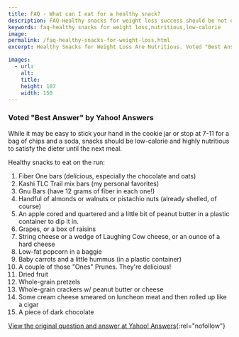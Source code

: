 ```yaml
---
title: FAQ - What can I eat for a healthy snack?
description: FAQ-Healthy snacks for weight loss success should be not only easy, delicious, and satisfying, but they should also be nutritious, low-calorie, and low-fat.
keywords: faq-healthy snacks for weight loss,nutritious,low-calorie
image: 
permalink: /faq-healthy-snacks-for-weight-loss.html
excerpt: Healthy Snacks for Weight Loss Are Nutritious. Voted "Best Answer" by Yahoo! Answers.

images:
  - url: 
    alt: 
    title: 
    height: 107
    width: 150
---
```


### Voted "Best Answer" by Yahoo! Answers

While it may be easy to stick your hand in the cookie jar or stop at 7-11 for a bag of chips and a soda, snacks should be low-calorie and highly nutritious to satisfy the dieter until the next meal.

Healthy snacks to eat on the run:

1. Fiber One bars (delicious, especially the chocolate and oats)
2. Kashi TLC Trail mix bars (my personal favorites)
3. Gnu Bars (have 12 grams of fiber in each one!)
4. Handful of almonds or walnuts or pistachio nuts (already shelled, of course)
5. An apple cored and quartered and a little bit of peanut butter in a plastic container to dip it in.
6. Grapes, or a box of raisins
7. String cheese or a wedge of Laughing Cow cheese, or an ounce of a hard cheese
8. Low-fat popcorn in a baggie
9. Baby carrots and a little hummus (in a plastic container)
10. A couple of those "Ones" Prunes. They're delicious!
11. Dried fruit
12. Whole-grain pretzels
13. Whole-grain crackers w/ peanut butter or cheese
14. Some cream cheese smeared on luncheon meat and then rolled up like a cigar
15. A piece of dark chocolate

[View the original question and answer at Yahoo! Answers](http://answers.yahoo.com/question/?qid=20081020191335AAV2icJ){:rel="nofollow"}
